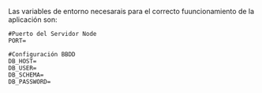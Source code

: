 Las variables de entorno necesarais para el correcto fuuncionamiento de la aplicación son:

```properties
#Puerto del Servidor Node
PORT=

#Configuración BBDD
DB_HOST=
DB_USER=
DB_SCHEMA=
DB_PASSWORD=
```
